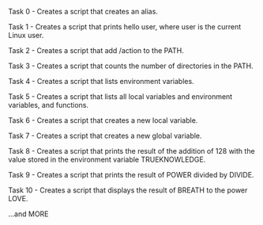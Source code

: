 Task 0 - Creates a script that creates an alias.

Task 1 - Creates a script that prints hello user, where user is the current Linux user.

Task 2 - Creates a script that add /action to the PATH. 

Task 3 - Creates a script that counts the number of directories in the PATH.

Task 4 - Creates a script that lists environment variables.

Task 5 - Creates a script that lists all local variables and environment variables, and functions.

Task 6 - Creates a script that creates a new local variable.

Task 7 - Creates a script that creates a new global variable.

Task 8 - Creates a script that prints the result of the addition of 128 with the value stored in the environment variable TRUEKNOWLEDGE.

Task 9 - Creates a script that prints the result of POWER divided by DIVIDE.

Task 10 - Creates a script that displays the result of BREATH to the power LOVE.


...and MORE

